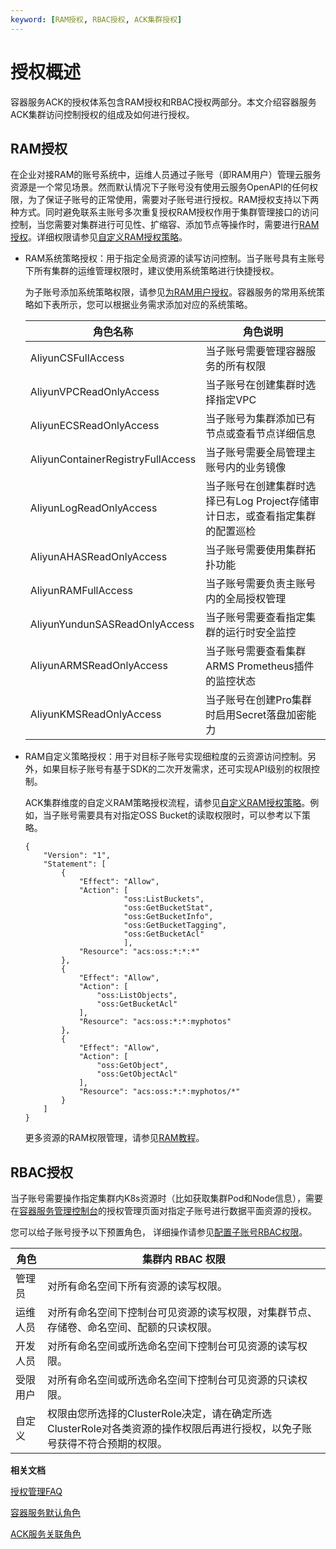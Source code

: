 ```yaml
---
keyword: [RAM授权, RBAC授权, ACK集群授权]
---
```


# 授权概述

容器服务ACK的授权体系包含RAM授权和RBAC授权两部分。本文介绍容器服务ACK集群访问控制授权的组成及如何进行授权。

## RAM授权

在企业对接RAM的账号系统中，运维人员通过子账号（即RAM用户）管理云服务资源是一个常见场景。然而默认情况下子账号没有使用云服务OpenAPI的任何权限，为了保证子账号的正常使用，需要对子账号进行授权。RAM授权支持以下两种方式。同时避免联系主账号多次重复授权RAM授权作用于集群管理接口的访问控制，当您需要对集群进行可见性、扩缩容、添加节点等操作时，需要进行[RAM授权](/intl.zh-CN/Kubernetes集群用户指南/授权管理/自定义RAM授权策略.md)。详细权限请参见[自定义RAM授权策略](/intl.zh-CN/Kubernetes集群用户指南/授权管理/自定义RAM授权策略.md)。

-   RAM系统策略授权：用于指定全局资源的读写访问控制。当子账号具有主账号下所有集群的运维管理权限时，建议使用系统策略进行快捷授权。

    为子账号添加系统策略权限，请参见[为RAM用户授权](/intl.zh-CN/用户管理/为RAM用户授权.md)。容器服务的常用系统策略如下表所示，您可以根据业务需求添加对应的系统策略。

    |角色名称|角色说明|
    |----|----|
    |AliyunCSFullAccess|当子账号需要管理容器服务的所有权限|
    |AliyunVPCReadOnlyAccess|当子账号在创建集群时选择指定VPC|
    |AliyunECSReadOnlyAccess|当子账号为集群添加已有节点或查看节点详细信息|
    |AliyunContainerRegistryFullAccess|当子账号需要全局管理主账号内的业务镜像|
    |AliyunLogReadOnlyAccess|当子账号在创建集群时选择已有Log Project存储审计日志，或查看指定集群的配置巡检|
    |AliyunAHASReadOnlyAccess|当子账号需要使用集群拓扑功能|
    |AliyunRAMFullAccess|当子账号需要负责主账号内的全局授权管理|
    |AliyunYundunSASReadOnlyAccess|当子账号需要查看指定集群的运行时安全监控|
    |AliyunARMSReadOnlyAccess|当子账号需要查看集群ARMS Prometheus插件的监控状态|
    |AliyunKMSReadOnlyAccess|当子账号在创建Pro集群时启用Secret落盘加密能力|

-   RAM自定义策略授权：用于对目标子账号实现细粒度的云资源访问控制。另外，如果目标子账号有基于SDK的二次开发需求，还可实现API级别的权限控制。

    ACK集群维度的自定义RAM策略授权流程，请参见[自定义RAM授权策略](/intl.zh-CN/Kubernetes集群用户指南/授权管理/自定义RAM授权策略.md)。例如，当子账号需要具有对指定OSS Bucket的读取权限时，可以参考以下策略。

    ```
    {
        "Version": "1",
        "Statement": [
            {
                "Effect": "Allow",
                "Action": [
                          "oss:ListBuckets",
                          "oss:GetBucketStat",
                          "oss:GetBucketInfo",
                          "oss:GetBucketTagging",
                          "oss:GetBucketAcl" 
                          ],    
                "Resource": "acs:oss:*:*:*"
            },
            {
                "Effect": "Allow",
                "Action": [
                    "oss:ListObjects",
                    "oss:GetBucketAcl"
                ],
                "Resource": "acs:oss:*:*:myphotos"
            },
            {
                "Effect": "Allow",
                "Action": [
                    "oss:GetObject",
                    "oss:GetObjectAcl"
                ],
                "Resource": "acs:oss:*:*:myphotos/*"
            }
        ]
    }
    ```

    更多资源的RAM权限管理，请参见[RAM教程](/intl.zh-CN/教程/使用RAM对OSS进行权限管理.md)。


## RBAC授权

当子账号需要操作指定集群内K8s资源时（比如获取集群Pod和Node信息），需要在[容器服务管理控制台](https://cs.console.aliyun.com)的授权管理页面对指定子账号进行数据平面资源的授权。

您可以给子账号授予以下预置角色， 详细操作请参见[配置子账号RBAC权限](/intl.zh-CN/Kubernetes集群用户指南/授权管理/配置子账号RBAC权限.md)。

|角色|集群内 RBAC 权限|
|--|-----------|
|管理员|对所有命名空间下所有资源的读写权限。|
|运维人员|对所有命名空间下控制台可见资源的读写权限，对集群节点、存储卷、命名空间、配额的只读权限。|
|开发人员|对所有命名空间或所选命名空间下控制台可见资源的读写权限。|
|受限用户|对所有命名空间或所选命名空间下控制台可见资源的只读权限。|
|自定义|权限由您所选择的ClusterRole决定，请在确定所选ClusterRole对各类资源的操作权限后再进行授权，以免子账号获得不符合预期的权限。|

**相关文档**  


[授权管理FAQ](/intl.zh-CN/Kubernetes集群用户指南/授权管理/授权管理FAQ.md)

[容器服务默认角色](/intl.zh-CN/Kubernetes集群用户指南/授权管理/容器服务默认角色.md)

[ACK服务关联角色](/intl.zh-CN/Kubernetes集群用户指南/授权管理/ACK服务关联角色.md)

